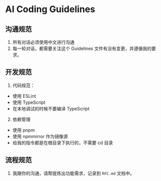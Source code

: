 # AI Coding Guidelines

## 沟通规范
1. 所有对话必须使用中文进行沟通
2. 每一轮对话，都需要关注这个 Guidelines 文件有没有变更，并遵循我的要求。

## 开发规范
1. 代码规范：
  - 使用 ESLint
  - 使用 TypeScript
  - 在本地调试的时候不要编译 TypeScript

2. 依赖管理
  - 使用 pnpm
  - 使用 npmmirror 作为镜像源
  - 给我的指令都是在根目录下执行的，不需要 cd 目录

## 流程规范
1. 我跟你的沟通，请帮提炼出功能需求，记录到 `RFC.md` 文档中。